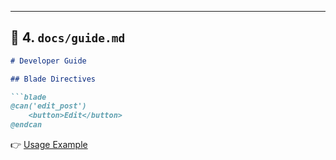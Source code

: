 ---

## 📄 4. `docs/guide.md`

```md
# Developer Guide

## Blade Directives

```blade
@can('edit_post')
    <button>Edit</button>
@endcan
```
👉 [Usage Example](examples.md)
